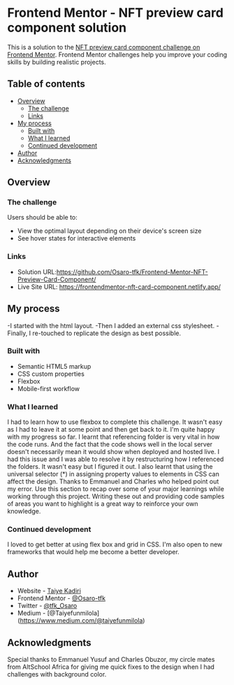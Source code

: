 # Frontend Mentor - NFT preview card component solution

This is a solution to the [NFT preview card component challenge on Frontend Mentor](https://www.frontendmentor.io/challenges/nft-preview-card-component-SbdUL_w0U). Frontend Mentor challenges help you improve your coding skills by building realistic projects. 

## Table of contents

- [Overview](#overview)
  - [The challenge](#the-challenge)
  - [Links](#links)
- [My process](#my-process)
  - [Built with](#built-with)
  - [What I learned](#what-i-learned)
  - [Continued development](#continued-development)
- [Author](#author)
- [Acknowledgments](#acknowledgments)


## Overview

### The challenge

Users should be able to:

- View the optimal layout depending on their device's screen size
- See hover states for interactive elements

### Links

- Solution URL:https://github.com/Osaro-tfk/Frontend-Mentor-NFT-Preview-Card-Component/
- Live Site URL: https://frontendmentor-nft-card-component.netlify.app/

## My process
-I started with the html layout.
-Then I added an external css stylesheet.
-Finally, I re-touched to replicate the design as best possible.

### Built with

- Semantic HTML5 markup
- CSS custom properties
- Flexbox
- Mobile-first workflow

### What I learned

I had to learn how to use flexbox to complete this challenge. It wasn't easy as I had to leave it at some point and then get back to it. I'm quite happy with my progress so far.
I learnt that referencing folder is very vital in how the code runs. And the fact that the code shows well in the local server doesn't necessarily mean it would show when deployed and hosted live. I had this issue and I was able to resolve it by restructuring how I referenced the folders. It wasn't easy but I figured it out.
I also learnt that using the universal selector (*) in assigning property values to elements in CSS can affect the design. Thanks to Emmanuel and Charles who helped point out my error.
Use this section to recap over some of your major learnings while working through this project. Writing these out and providing code samples of areas you want to highlight is a great way to reinforce your own knowledge.

### Continued development

I loved to get better at using flex box and grid in CSS. I'm also open to new frameworks that would help me become a better developer.

## Author

- Website - [Taiye Kadiri](https://portfolio-taiyekadiri.netlify.app/)
- Frontend Mentor - [@Osaro-tfk](https://www.frontendmentor.io/profile/Osaro-tfk)
- Twitter - [@tfk_Osaro](https://www.twitter.com/tfk_Osaro)
- Medium - [@Taiyefunmilola] (https://www.medium.com/@taiyefunmilola)

## Acknowledgments

Special thanks to Emmanuel Yusuf and Charles Obuzor, my circle mates from AltSchool Africa for giving me quick fixes to the design when I had challenges with background color.